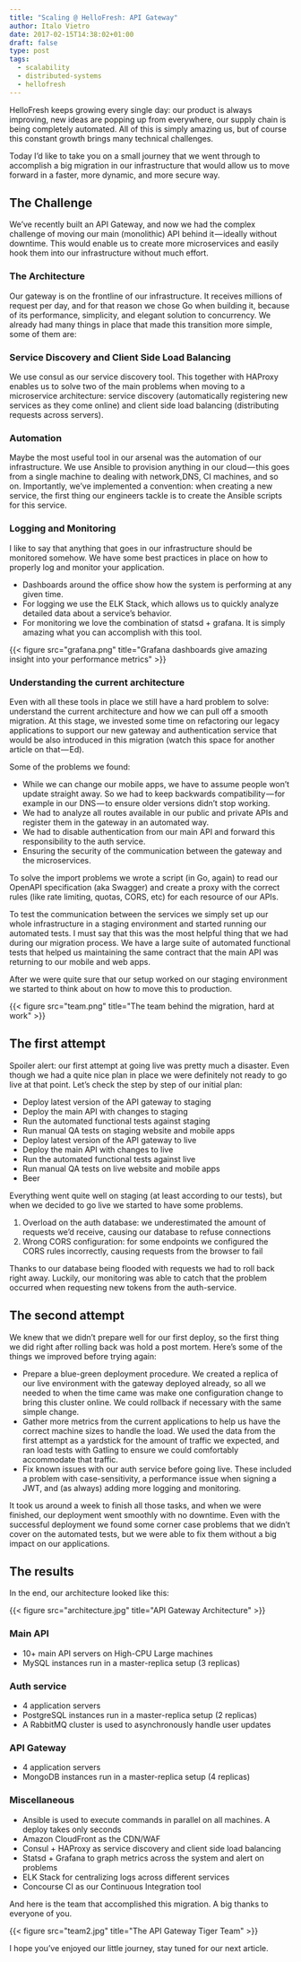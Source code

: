 ```yaml
---
title: "Scaling @ HelloFresh: API Gateway"
author: Italo Vietro
date: 2017-02-15T14:38:02+01:00
draft: false
type: post
tags: 
  - scalability
  - distributed-systems
  - hellofresh
---
```


HelloFresh keeps growing every single day: our product is always improving, new ideas are popping up from everywhere, our supply chain is being completely automated. All of this is simply amazing us, but of course this constant growth brings many technical challenges.

Today I’d like to take you on a small journey that we went through to accomplish a big migration in our infrastructure that would allow us to move forward in a faster, more dynamic, and more secure way.

## The Challenge
We’ve recently built an API Gateway, and now we had the complex challenge of moving our main (monolithic) API behind it — ideally without downtime. This would enable us to create more microservices and easily hook them into our infrastructure without much effort.

### The Architecture
Our gateway is on the frontline of our infrastructure. It receives millions of request per day, and for that reason we chose Go when building it, because of its performance, simplicity, and elegant solution to concurrency.
We already had many things in place that made this transition more simple, some of them are:

### Service Discovery and Client Side Load Balancing
We use consul as our service discovery tool. This together with HAProxy enables us to solve two of the main problems when moving to a microservice architecture: service discovery (automatically registering new services as they come online) and client side load balancing (distributing requests across servers).

### Automation
Maybe the most useful tool in our arsenal was the automation of our infrastructure. We use Ansible to provision anything in our cloud — this goes from a single machine to dealing with network,DNS, CI machines, and so on. Importantly, we’ve implemented a convention: when creating a new service, the first thing our engineers tackle is to create the Ansible scripts for this service.

### Logging and Monitoring
I like to say that anything that goes in our infrastructure should be monitored somehow. We have some best practices in place on how to properly log and monitor your application.
* Dashboards around the office show how the system is performing at any given time.
* For logging we use the ELK Stack, which allows us to quickly analyze detailed data about a service’s behavior.
* For monitoring we love the combination of statsd + grafana. It is simply amazing what you can accomplish with this tool.

{{< figure src="grafana.png" title="Grafana dashboards give amazing insight into your performance metrics" >}}

### Understanding the current architecture
Even with all these tools in place we still have a hard problem to solve: understand the current architecture and how we can pull off a smooth migration. At this stage, we invested some time on refactoring our legacy applications to support our new gateway and authentication service that would be also introduced in this migration (watch this space for another article on that — Ed).

Some of the problems we found:
* While we can change our mobile apps, we have to assume people won’t update straight away. So we had to keep backwards compatibility — for example in our DNS — to ensure older versions didn’t stop working.
* We had to analyze all routes available in our public and private APIs and register them in the gateway in an automated way.
* We had to disable authentication from our main API and forward this responsibility to the auth service.
* Ensuring the security of the communication between the gateway and the microservices.

To solve the import problems we wrote a script (in Go, again) to read our OpenAPI specification (aka Swagger) and create a proxy with the correct rules (like rate limiting, quotas, CORS, etc) for each resource of our APIs.

To test the communication between the services we simply set up our whole infrastructure in a staging environment and started running our automated tests. I must say that this was the most helpful thing that we had during our migration process. We have a large suite of automated functional tests that helped us maintaining the same contract that the main API was returning to our mobile and web apps.

After we were quite sure that our setup worked on our staging environment we started to think about on how to move this to production.

{{< figure src="team.png" title="The team behind the migration, hard at work" >}}

## The first attempt
Spoiler alert: our first attempt at going live was pretty much a disaster. Even though we had a quite nice plan in place we were definitely not ready to go live at that point. Let’s check the step by step of our initial plan:

* Deploy latest version of the API gateway to staging
* Deploy the main API with changes to staging
* Run the automated functional tests against staging
* Run manual QA tests on staging website and mobile apps
* Deploy latest version of the API gateway to live
* Deploy the main API with changes to live
* Run the automated functional tests against live
* Run manual QA tests on live website and mobile apps
* Beer

Everything went quite well on staging (at least according to our tests), but when we decided to go live we started to have some problems.

1. Overload on the auth database: we underestimated the amount of requests we’d receive, causing our database to refuse connections
2. Wrong CORS configuration: for some endpoints we configured the CORS rules incorrectly, causing requests from the browser to fail

Thanks to our database being flooded with requests we had to roll back right away. Luckily, our monitoring was able to catch that the problem occurred when requesting new tokens from the auth-service.

## The second attempt
We knew that we didn’t prepare well for our first deploy, so the first thing we did right after rolling back was hold a post mortem. Here’s some of the things we improved before trying again:

* Prepare a blue-green deployment procedure. We created a replica of our live environment with the gateway deployed already, so all we needed to when the time came was make one configuration change to bring this cluster online. We could rollback if necessary with the same simple change.
* Gather more metrics from the current applications to help us have the correct machine sizes to handle the load. We used the data from the first attempt as a yardstick for the amount of traffic we expected, and ran load tests with Gatling to ensure we could comfortably accommodate that traffic.
* Fix known issues with our auth service before going live. These included a problem with case-sensitivity, a performance issue when signing a JWT, and (as always) adding more logging and monitoring.

It took us around a week to finish all those tasks, and when we were finished, our deployment went smoothly with no downtime. Even with the successful deployment we found some corner case problems that we didn’t cover on the automated tests, but we were able to fix them without a big impact on our applications.

## The results

In the end, our architecture looked like this:

{{< figure src="architecture.jpg" title="API Gateway Architecture" >}}

### Main API
* 10+ main API servers on High-CPU Large machines
* MySQL instances run in a master-replica setup (3 replicas)

### Auth service
* 4 application servers
* PostgreSQL instances run in a master-replica setup (2 replicas)
* A RabbitMQ cluster is used to asynchronously handle user updates

### API Gateway
* 4 application servers
* MongoDB instances run in a master-replica setup (4 replicas)

### Miscellaneous
* Ansible is used to execute commands in parallel on all machines. A deploy takes only seconds
* Amazon CloudFront as the CDN/WAF
* Consul + HAProxy as service discovery and client side load balancing
* Statsd + Grafana to graph metrics across the system and alert on problems
* ELK Stack for centralizing logs across different services
* Concourse CI as our Continuous Integration tool

And here is the team that accomplished this migration. A big thanks to everyone of you.

{{< figure src="team2.jpg" title="The API Gateway Tiger Team" >}}

I hope you’ve enjoyed our little journey, stay tuned for our next article.

